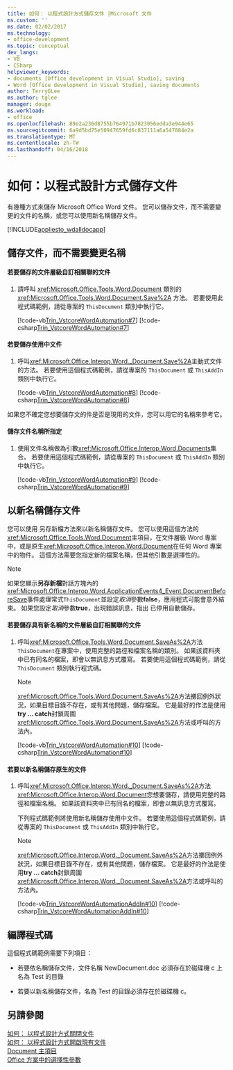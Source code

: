 ```yaml
---
title: 如何： 以程式設計方式儲存文件 |Microsoft 文件
ms.custom: ''
ms.date: 02/02/2017
ms.technology:
- office-development
ms.topic: conceptual
dev_langs:
- VB
- CSharp
helpviewer_keywords:
- documents [Office development in Visual Studio], saving
- Word [Office development in Visual Studio], saving documents
author: TerryGLee
ms.author: tglee
manager: douge
ms.workload:
- office
ms.openlocfilehash: 89e2a236d8755b764971b7823056edda3e944e65
ms.sourcegitcommit: 6a9d5bd75e50947659fd6c837111a6a547884e2a
ms.translationtype: MT
ms.contentlocale: zh-TW
ms.lasthandoff: 04/16/2018
---
```

# <a name="how-to-programmatically-save-documents"></a>如何：以程式設計方式儲存文件
  有幾種方式來儲存 Microsoft Office Word 文件。 您可以儲存文件，而不需要變更的文件的名稱，或您可以使用新名稱儲存文件。  
  
 [!INCLUDE[appliesto_wdalldocapp](../vsto/includes/appliesto-wdalldocapp-md.md)]  
  
## <a name="saving-a-document-without-changing-the-name"></a>儲存文件，而不需要變更名稱  
  
#### <a name="to-save-the-document-associated-with-a-document-level-customization"></a>若要儲存的文件層級自訂相關聯的文件  
  
1.  請呼叫 <xref:Microsoft.Office.Tools.Word.Document> 類別的 <xref:Microsoft.Office.Tools.Word.Document.Save%2A> 方法。 若要使用此程式碼範例，請從專案的 `ThisDocument` 類別中執行它。  
  
     [!code-vb[Trin_VstcoreWordAutomation#7](../vsto/codesnippet/VisualBasic/Trin_VstcoreWordAutomationVB/ThisDocument.vb#7)]
     [!code-csharp[Trin_VstcoreWordAutomation#7](../vsto/codesnippet/CSharp/Trin_VstcoreWordAutomationCS/ThisDocument.cs#7)]  
  
#### <a name="to-save-the-active-document"></a>若要儲存使用中文件  
  
1.  呼叫<xref:Microsoft.Office.Interop.Word._Document.Save%2A>主動式文件的方法。 若要使用這個程式碼範例，請從專案的 `ThisDocument` 或 `ThisAddIn` 類別中執行它。  
  
     [!code-vb[Trin_VstcoreWordAutomation#8](../vsto/codesnippet/VisualBasic/Trin_VstcoreWordAutomationVB/ThisDocument.vb#8)]
     [!code-csharp[Trin_VstcoreWordAutomation#8](../vsto/codesnippet/CSharp/Trin_VstcoreWordAutomationCS/ThisDocument.cs#8)]  
  
 如果您不確定您想要儲存文的件是否是現用的文件，您可以用它的名稱來參考它。  
  
#### <a name="to-save-a-document-specified-by-name"></a>儲存文件名稱所指定  
  
1.  使用文件名稱做為引數<xref:Microsoft.Office.Interop.Word.Documents>集合。 若要使用這個程式碼範例，請從專案的 `ThisDocument` 或 `ThisAddIn` 類別中執行它。  
  
     [!code-vb[Trin_VstcoreWordAutomation#9](../vsto/codesnippet/VisualBasic/Trin_VstcoreWordAutomationVB/ThisDocument.vb#9)]
     [!code-csharp[Trin_VstcoreWordAutomation#9](../vsto/codesnippet/CSharp/Trin_VstcoreWordAutomationCS/ThisDocument.cs#9)]  
  
## <a name="saving-a-document-with-a-new-name"></a>以新名稱儲存文件  
 您可以使用 另存新檔方法來以新名稱儲存文件。 您可以使用這個方法的<xref:Microsoft.Office.Tools.Word.Document>主項目，在文件層級 Word 專案中，或是原生<xref:Microsoft.Office.Interop.Word.Document>在任何 Word 專案中的物件。 這個方法需要您指定新的檔案名稱，但其他引數是選擇性的。  
  
> [!NOTE]  
>  如果您顯示**另存新檔**對話方塊內的<xref:Microsoft.Office.Interop.Word.ApplicationEvents4_Event.DocumentBeforeSave>事件處理常式`ThisDocument`並設定*取消*參數**false**，應用程式可能會意外結束。 如果您設定*取消*參數**true**，出現錯誤訊息，指出 已停用自動儲存。  
  
#### <a name="to-save-the-document-associated-with-a-document-level-customization-with-a-new-name"></a>若要儲存具有新名稱的文件層級自訂相關聯的文件  
  
1.  呼叫<xref:Microsoft.Office.Tools.Word.Document.SaveAs%2A>方法`ThisDocument`在專案中，使用完整的路徑和檔案名稱的類別。 如果該資料夾中已有同名的檔案，即會以無訊息方式覆寫。 若要使用這個程式碼範例，請從 `ThisDocument` 類別執行程式碼。  
  
    > [!NOTE]  
    >  <xref:Microsoft.Office.Tools.Word.Document.SaveAs%2A>方法擲回例外狀況，如果目標目錄不存在，或有其他問題，儲存檔案。 它是最好的作法是使用**try … catch**封鎖周圍<xref:Microsoft.Office.Tools.Word.Document.SaveAs%2A>方法或呼叫的方法內。  
  
     [!code-vb[Trin_VstcoreWordAutomation#10](../vsto/codesnippet/VisualBasic/Trin_VstcoreWordAutomationVB/ThisDocument.vb#10)]
     [!code-csharp[Trin_VstcoreWordAutomation#10](../vsto/codesnippet/CSharp/Trin_VstcoreWordAutomationCS/ThisDocument.cs#10)]  
  
#### <a name="to-save-a-native-document-with-a-new-name"></a>若要以新名稱儲存原生的文件  
  
1.  呼叫<xref:Microsoft.Office.Interop.Word._Document.SaveAs%2A>方法<xref:Microsoft.Office.Interop.Word.Document>您想要儲存，請使用完整的路徑和檔案名稱。 如果該資料夾中已有同名的檔案，即會以無訊息方式覆寫。  
  
     下列程式碼範例將使用新名稱儲存使用中文件。 若要使用這個程式碼範例，請從專案的 `ThisDocument` 或 `ThisAddIn` 類別中執行它。  
  
    > [!NOTE]  
    >  <xref:Microsoft.Office.Interop.Word._Document.SaveAs%2A>方法擲回例外狀況，如果目標目錄不存在，或有其他問題，儲存檔案。 它是最好的作法是使用**try … catch**封鎖周圍<xref:Microsoft.Office.Interop.Word._Document.SaveAs%2A>方法或呼叫的方法內。  
  
     [!code-vb[Trin_VstcoreWordAutomationAddIn#10](../vsto/codesnippet/VisualBasic/Trin_VstcoreWordAutomationAddIn/ThisAddIn.vb#10)]
     [!code-csharp[Trin_VstcoreWordAutomationAddIn#10](../vsto/codesnippet/CSharp/Trin_VstcoreWordAutomationAddIn/ThisAddIn.cs#10)]  
  
## <a name="compiling-the-code"></a>編譯程式碼  
 這個程式碼範例需要下列項目：  
  
-   若要依名稱儲存文件，文件名稱 NewDocument.doc 必須存在於磁碟機 c 上名為 Test 的目錄  
  
-   若要以新名稱儲存文件，名為 Test 的目錄必須存在於磁碟機 c。  
  
## <a name="see-also"></a>另請參閱  
 [如何： 以程式設計方式關閉文件](../vsto/how-to-programmatically-close-documents.md)   
 [如何： 以程式設計方式開啟現有文件](../vsto/how-to-programmatically-open-existing-documents.md)   
 [Document 主項目](../vsto/document-host-item.md)   
 [Office 方案中的選擇性參數](../vsto/optional-parameters-in-office-solutions.md)  
  
  
